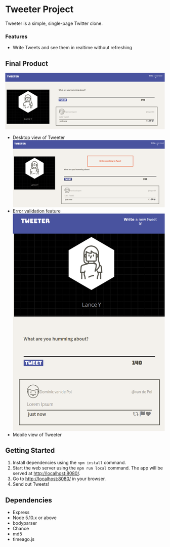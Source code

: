 # Tweeter Project

Tweeter is a simple, single-page Twitter clone.

### Features

- Write Tweets and see them in realtime without refreshing

## Final Product

!["Desktop view of Tweeter"](https://github.com/lancey1/tweeter/blob/master/docs/Screenshot%20from%202022-05-26%2022-03-58.png)
- Desktop view of Tweeter
!["Error validation feature"](https://github.com/lancey1/tweeter/blob/master/docs/Screenshot%20from%202022-05-26%2022-04-25.png)
- Error validation feature
!["Mobile view of Tweeter"](https://github.com/lancey1/tweeter/blob/master/docs/Screenshot%20from%202022-05-26%2022-05-28.png)
- Mobile view of Tweeter

## Getting Started

1. Install dependencies using the `npm install` command.
2. Start the web server using the `npm run local` command. The app will be served at <http://localhost:8080/>.
3. Go to <http://localhost:8080/> in your browser.
4. Send out Tweets!

## Dependencies

- Express
- Node 5.10.x or above
- bodyparser 
- Chance
- md5
- timeago.js
